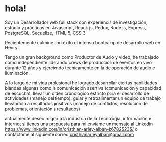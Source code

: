 # hola!


Soy un Desarrollador web full stack con experiencia de investigación, estudio y prácticas en Javascript, Reack js, Redux, Node js, Express, PostgreSQL, Secuelize, HTML 5, CSS 3.

Recientemente culminé con éxito el intenso bootcamp de desarrollo web en Henry.

Tengo un gran background como Productor de Audio y video, he trabajado como independiente liderando crews de producción de eventos en vivo durante 12 años y ejerciendo técnicamente en la de operación de audio e iluminación.

A lo largo de mi vida profesional he logrado desarrollar ciertas habilidades blandas algunas como la comunicación asertiva (comunicación y capacidad de escucha), llevar un orden cronológico estricto para el desarrollo de actividades (manejo del tiempo), guiar y retroalimentar un equipo de trabajo llevándolo a resultados positivos (manejo de conflictos, resolución de problemas, orientación a resultados)

actualmente deseo migrar a la industria de la Tecnología, información e internet
si tienes una propuesta para mi envíame un mensaje al Linkedin  https://www.linkedin.com/in/cristhian-arley-alban-b67825235/
o contáctame al siguiente correo cristhianarleyalban@gmail.com
